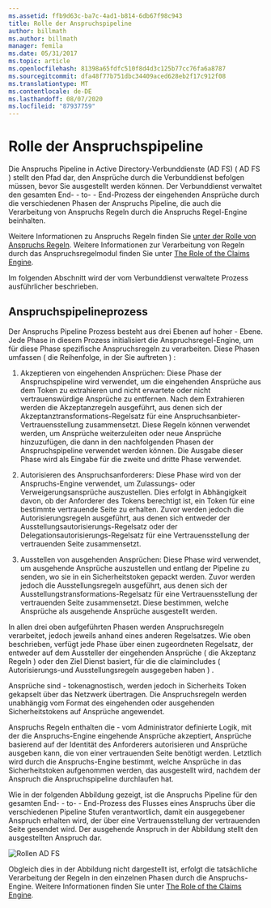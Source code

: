 ```yaml
---
ms.assetid: ffb9d63c-ba7c-4ad1-b814-6db67f98c943
title: Rolle der Anspruchspipeline
author: billmath
ms.author: billmath
manager: femila
ms.date: 05/31/2017
ms.topic: article
ms.openlocfilehash: 81398a65fdfc510f8d4d3c125b77cc76fa6a8787
ms.sourcegitcommit: dfa48f77b751dbc34409aced628eb2f17c912f08
ms.translationtype: MT
ms.contentlocale: de-DE
ms.lasthandoff: 08/07/2020
ms.locfileid: "87937759"
---
```

# <a name="the-role-of-the-claims-pipeline"></a>Rolle der Anspruchspipeline
Die Anspruchs Pipeline in Active Directory-Verbunddienste (AD FS) \( AD FS \) stellt den Pfad dar, den Ansprüche durch die Verbunddienst befolgen müssen, bevor Sie ausgestellt werden können. Der Verbunddienst verwaltet den gesamten End- \- to- \- End-Prozess der eingehenden Ansprüche durch die verschiedenen Phasen der Anspruchs Pipeline, die auch die Verarbeitung von Anspruchs Regeln durch die Anspruchs Regel-Engine beinhalten.

Weitere Informationen zu Anspruchs Regeln finden Sie [unter der Rolle von Anspruchs Regeln](The-Role-of-Claim-Rules.md). Weitere Informationen zur Verarbeitung von Regeln durch das Anspruchsregelmodul finden Sie unter [The Role of the Claims Engine](The-Role-of-the-Claims-Engine.md).

Im folgenden Abschnitt wird der vom Verbunddienst verwaltete Prozess ausführlicher beschrieben.

## <a name="claims-pipeline-process"></a>Anspruchspipelineprozess
Der Anspruchs Pipeline Prozess besteht aus drei Ebenen auf hoher \- Ebene. Jede Phase in diesem Prozess initialisiert die Anspruchsregel-Engine, um für diese Phase spezifische Anspruchsregeln zu verarbeiten. Diese Phasen umfassen \( die Reihenfolge, in der Sie auftreten \) :

1.  Akzeptieren von eingehenden Ansprüchen: Diese Phase der Anspruchspipeline wird verwendet, um die eingehenden Ansprüche aus dem Token zu extrahieren und nicht erwartete oder nicht vertrauenswürdige Ansprüche zu entfernen. Nach dem Extrahieren werden die Akzeptanzregeln ausgeführt, aus denen sich der Akzeptanztransformations-Regelsatz für eine Anspruchsanbieter-Vertrauensstellung zusammensetzt. Diese Regeln können verwendet werden, um Ansprüche weiterzuleiten oder neue Ansprüche hinzuzufügen, die dann in den nachfolgenden Phasen der Anspruchspipeline verwendet werden können. Die Ausgabe dieser Phase wird als Eingabe für die zweite und dritte Phase verwendet.

2.  Autorisieren des Anspruchsanforderers: Diese Phase wird von der Anspruchs-Engine verwendet, um Zulassungs- oder Verweigerungsansprüche auszustellen. Dies erfolgt in Abhängigkeit davon, ob der Anforderer des Tokens berechtigt ist, ein Token für eine bestimmte vertrauende Seite zu erhalten. Zuvor werden jedoch die Autorisierungsregeln ausgeführt, aus denen sich entweder der Ausstellungsautorisierungs-Regelsatz oder der Delegationsautorisierungs-Regelsatz für eine Vertrauensstellung der vertrauenden Seite zusammensetzt.

3.  Ausstellen von ausgehenden Ansprüchen: Diese Phase wird verwendet, um ausgehende Ansprüche auszustellen und entlang der Pipeline zu senden, wo sie in ein Sicherheitstoken gepackt werden. Zuvor werden jedoch die Ausstellungsregeln ausgeführt, aus denen sich der Ausstellungstransformations-Regelsatz für eine Vertrauensstellung der vertrauenden Seite zusammensetzt. Diese bestimmen, welche Ansprüche als ausgehende Ansprüche ausgestellt werden.

In allen drei oben aufgeführten Phasen werden Anspruchsregeln verarbeitet, jedoch jeweils anhand eines anderen Regelsatzes. Wie oben beschrieben, verfügt jede Phase über einen zugeordneten Regelsatz, der entweder auf dem Aussteller der eingehenden Ansprüche \( die Akzeptanz Regeln \) oder den Ziel Dienst basiert, für die die claimincludes \( Autorisierungs-und Ausstellungsregeln ausgegeben haben \) .

Ansprüche sind \- tokenagnostisch, werden jedoch in Sicherheits Token gekapselt über das Netzwerk übertragen. Die Anspruchsregeln werden unabhängig vom Format des eingehenden oder ausgehenden Sicherheitstokens auf Ansprüche angewendet.

Anspruchs Regeln enthalten die \- vom Administrator definierte Logik, mit der die Anspruchs-Engine eingehende Ansprüche akzeptiert, Ansprüche basierend auf der Identität des Anforderers autorisieren und Ansprüche ausgeben kann, die von einer vertrauenden Seite benötigt werden. Letztlich wird durch die Anspruchs-Engine bestimmt, welche Ansprüche in das Sicherheitstoken aufgenommen werden, das ausgestellt wird, nachdem der Anspruch die Anspruchspipeline durchlaufen hat.

Wie in der folgenden Abbildung gezeigt, ist die Anspruchs Pipeline für den gesamten End- \- to- \- End-Prozess des Flusses eines Anspruchs über die verschiedenen Pipeline Stufen verantwortlich, damit ein ausgegebener Anspruch erhalten wird, der über eine Vertrauensstellung der vertrauenden Seite gesendet wird. Der ausgehende Anspruch in der Abbildung stellt den ausgestellten Anspruch dar.

![Rollen AD FS](media/adfs2_pipeline.gif)

Obgleich dies in der Abbildung nicht dargestellt ist, erfolgt die tatsächliche Verarbeitung der Regeln in den einzelnen Phasen durch die Anspruchs-Engine. Weitere Informationen finden Sie unter [The Role of the Claims Engine](The-Role-of-the-Claims-Engine.md).



